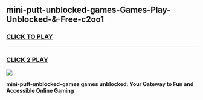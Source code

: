 
## mini-putt-unblocked-games-Games-Play-Unblocked-&-Free-c2oo1
<h3>
<a href="https://premium76.site?title=mini-putt-unblocked-games&ref=24A">CLICK TO PLAY</a></h3>
<hr>

<h3>
<a href="https://premium76.site?title=mini-putt-unblocked-games&ref=24A">CLICK 2 PLAY</a>
  
</h3>

<a href="https://premium76.site?title=mini-putt-unblocked-games&ref=24A"><img src="https://clearcache.store/games.png"></a>


**mini-putt-unblocked-games games unblocked: Your Gateway to Fun and Accessible Online Gaming**
